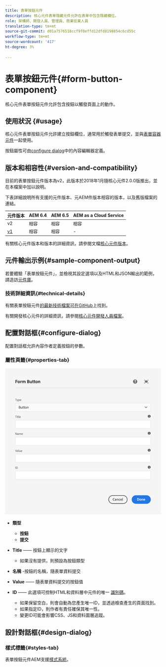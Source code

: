 ```yaml
---
title: 表單按鈕元件
description: 核心元件表單隱藏元件允許在表單中包含隱藏欄位。
role: 架構師、開發人員、管理員、商業從業人員
translation-type: tm+mt
source-git-commit: d01a7576518ccf9f0effd12dfd8198854c6cd55c
workflow-type: tm+mt
source-wordcount: '417'
ht-degree: 3%

---
```



# 表單按鈕元件{#form-button-component}

核心元件表單按鈕元件允許包含按鈕以觸發頁面上的動作。

## 使用狀況 {#usage}

核心元件表單按鈕元件允許建立按鈕欄位，通常用於觸發表單提交，並與[表單容器元件](form-container.md)一起使用。

按鈕屬性可由[configure dialog](#configure-dialog)中的內容編輯器定義。

## 版本和相容性{#version-and-compatibility}

目前的表單按鈕元件版本為v2，此版本於2018年1月隨核心元件2.0.0版推出，並在本檔案中加以說明。

下表詳細說明所有支援的元件版本、元AEM件版本相容的版本，以及舊版檔案的連結。

| 元件版本 | AEM 6.4 | AEM 6.5 | AEM as a Cloud Service  |
|--- |--- |--- |---|
| v2 | 相容 | 相容 | 相容 |
| [v1](/help/components/v1/form-button-v1.md) | 相容 | 相容 | - |

有關核心元件版本和版本的詳細資訊，請參閱文檔[核心元件版本](/help/versions.md)。

## 元件輸出示例{#sample-component-output}

若要體驗「表單按鈕元件」，並檢視其設定選項以及HTML和JSON輸出的範例，請造訪[元件庫](https://adobe.com/go/aem_cmp_library_form_button)。

### 技術詳細資訊{#technical-details}

有關表單按鈕元件[的最新技術檔案可在GitHub](https://adobe.com/go/aem_cmp_tech_form_button_v2)上找到。

有關開發核心元件的詳細資訊，請參閱[核心元件開發人員檔案](/help/developing/overview.md)。

## 配置對話框{#configure-dialog}

配置對話框允許內容作者定義按鈕的參數。

### 屬性頁籤{#properties-tab}

![表單按鈕元件的編輯對話方塊](/help/assets/form-button-edit.png)

* **類型**

   * **按鈕**
   * **提交**

* **Title**  —— 按鈕上顯示的文字

   * 如果沒有提供，則預設為按鈕類型

* **名稱** -按鈕的名稱，隨表單資料提交
* **Value**  —— 隨表單資料提交的按鈕值

* **ID**  —— 此選項可控制HTML和資料層中元件的唯一 [識別碼](/help/developing/data-layer/overview.md)。
   * 如果保留空白，則會自動為您產生唯一ID，並透過檢查產生的頁面找到。
   * 如果指定ID，則作者有責任確保其唯一性。
   * 變更ID可能會影響CSS、JS和資料圖層追蹤。

## 設計對話框{#design-dialog}

### 樣式標籤{#styles-tab}

表單按鈕元件AEM支援[樣式系統](/help/get-started/authoring.md#component-styling)。
